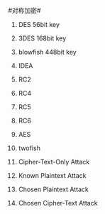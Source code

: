 

#对称加密#
1. DES			56bit key
2. 3DES			168bit key
3. blowfish		448bit	key
4. IDEA
5. RC2
6. RC4
7. RC5
8. RC6
9. AES
10. twofish





1. Cipher-Text-Only Attack 
2. Known Plaintext Attack 
3. Chosen Plaintext Attack 
4. Chosen Cipher-Text Attack 




